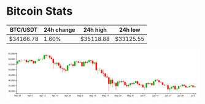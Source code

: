 # Bitcoin Stats

BTC/USDT|24h change|24h high|24h low|
|---|---|---|---|
|$34166.78|1.60%|$35118.88|$33125.55|

<img src="./chart.svg">
